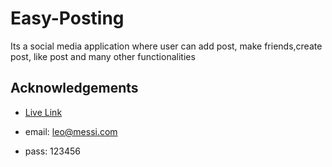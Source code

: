 
# Easy-Posting

Its a social media application where user can add post, make friends,create post, like post and many other functionalities


## Acknowledgements

 - [Live Link](https://mellow-crumble-59ce53.netlify.app)


 

- email: leo@messi.com
- pass: 123456
